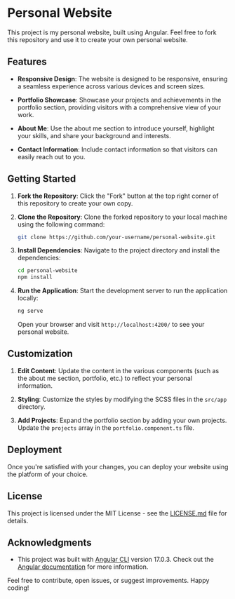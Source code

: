 # Personal Website

This project is my personal website, built using Angular. Feel free to fork this repository and use it to create your own personal website.

## Features

- **Responsive Design**: The website is designed to be responsive, ensuring a seamless experience across various devices and screen sizes.
  
- **Portfolio Showcase**: Showcase your projects and achievements in the portfolio section, providing visitors with a comprehensive view of your work.

- **About Me**: Use the about me section to introduce yourself, highlight your skills, and share your background and interests.

- **Contact Information**: Include contact information so that visitors can easily reach out to you.

## Getting Started

1. **Fork the Repository**: Click the "Fork" button at the top right corner of this repository to create your own copy.

2. **Clone the Repository**: Clone the forked repository to your local machine using the following command:

    ```bash
    git clone https://github.com/your-username/personal-website.git
    ```

3. **Install Dependencies**: Navigate to the project directory and install the dependencies:

    ```bash
    cd personal-website
    npm install
    ```

4. **Run the Application**: Start the development server to run the application locally:

    ```bash
    ng serve
    ```

    Open your browser and visit `http://localhost:4200/` to see your personal website.

## Customization

1. **Edit Content**: Update the content in the various components (such as the about me section, portfolio, etc.) to reflect your personal information.

2. **Styling**: Customize the styles by modifying the SCSS files in the `src/app` directory.

3. **Add Projects**: Expand the portfolio section by adding your own projects. Update the `projects` array in the `portfolio.component.ts` file.

## Deployment

Once you're satisfied with your changes, you can deploy your website using the platform of your choice.

## License

This project is licensed under the MIT License - see the [LICENSE.md](LICENSE.md) file for details.

## Acknowledgments

- This project was built with [Angular CLI](https://github.com/angular/angular-cli) version 17.0.3. Check out the [Angular documentation](https://angular.io/) for more information.

Feel free to contribute, open issues, or suggest improvements. Happy coding!

